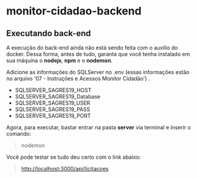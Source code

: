 # monitor-cidadao-backend

## Executando back-end

A execução do back-end ainda não está sendo feita com o auxílio do docker. Dessa forma, antes de tudo, garanta que você tenha instalado em sua máquina o **nodejs**, **npm** e o **nodemon**.

Adicione as informações do SQLServer no .env (essas informações estão no arquivo '07 - Instruções e Acessos Monitor Cidadão') .
- SQLSERVER_SAGRES19_HOST
- SQLSERVER_SAGRES19_Database
- SQLSERVER_SAGRES19_USER
- SQLSERVER_SAGRES19_PASS
- SQLSERVER_SAGRES19_PORT


Agora, para executar, bastar entrar na pasta **server** via terminal e inserir o comando:
 > nodemon
 
 Você pode testar se tudo deu certo com o link abaixo:
 > [http://localhost:3000/api/licitacoes](http://localhost:3000/api/licitacoes)
